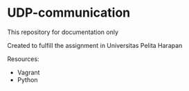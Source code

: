 # UDP-communication

This repository for documentation only

Created to fulfill the assignment in Universitas Pelita Harapan

Resources:
- Vagrant
- Python
